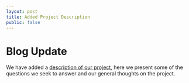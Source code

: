 ```yaml
---
layout: post
title: Added Project Description
public: false
---
```


Blog Update
===========
We have added a <a href="{{site.baseurl}}/project.html">description of our project</a>, here we present some of the questions we seek to answer and our general thoughts on the project.